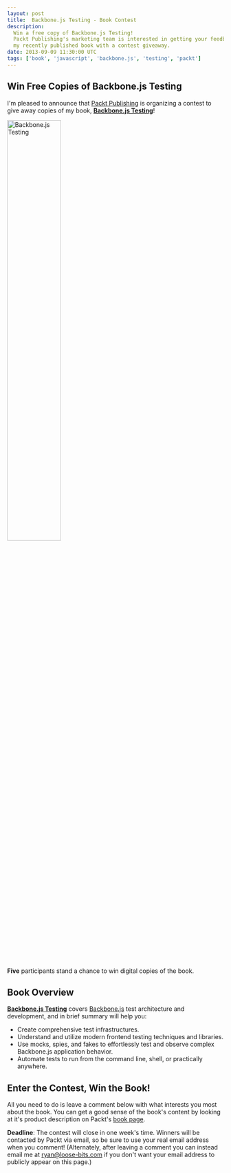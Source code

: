 ```yaml
---
layout: post
title:  Backbone.js Testing - Book Contest
description:
  Win a free copy of Backbone.js Testing!
  Packt Publishing's marketing team is interested in getting your feedback on
  my recently published book with a contest giveaway.
date: 2013-09-09 11:30:00 UTC
tags: ['book', 'javascript', 'backbone.js', 'testing', 'packt']
---
```


## Win Free Copies of Backbone.js Testing

I'm pleased to announce that [Packt Publishing][packtpub] is organizing a
contest to give away copies of my book, **[Backbone.js Testing][book_packt]**!

<div class="pull-center">
  <a href="http://www.packtpub.com/backbonejs-testing/book">
    <img class="bordered"
         style="width: 50%; max-width: 250px;"
         alt="Backbone.js Testing"
         title="Backbone.js Testing"
         src="{{ site.baseurl }}media/img/2013/06/13/book-cover.jpg" />
  </a>
  <p />
</div>

**Five** participants stand a chance to win digital copies of the book.

## Book Overview
**[Backbone.js Testing][book_packt]** covers [Backbone.js][backbone] test
architecture and development, and in brief summary will help you:

* Create comprehensive test infrastructures.
* Understand and utilize modern frontend testing techniques and libraries.
* Use mocks, spies, and fakes to effortlessly test and observe complex
  Backbone.js application behavior.
* Automate tests to run from the command line, shell, or practically anywhere.

## Enter the Contest, Win the Book!

All you need to do is leave a comment below with what interests you most about
the book. You can get a good sense of the book's content by looking at it's
product description on Packt's [book page][book_packt].

**Deadline**: The contest will close in one week's time. Winners will be
contacted by Packt via email, so be sure to use your real email address when
you comment! (Alternately, after leaving a comment you can instead email me
at [ryan@loose-bits.com](mailto:ryan@loose-bits.com) if you don't want your
email address to publicly appear on this page.)

<!-- more start -->

[backbone]: http://backbonejs.org/
[packtpub]: http://www.packtpub.com/
[book_repo]: https://github.com/ryan-roemer/backbone-testing/
[book_site]: http://backbone-testing.com/
[book_packt]: http://www.packtpub.com/backbonejs-testing/book
[sinon]: http://sinonjs.org/
[mocha]: http://mochajs.org/
[chai]: http://chaijs.com/

<!-- more end -->
